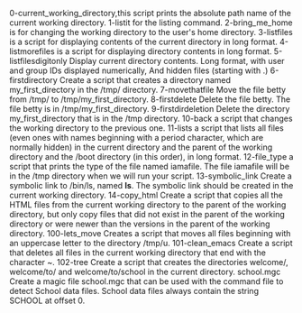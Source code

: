0-current_working_directory,this script prints the absolute path name of the current working directory.
1-listit for the listing command.
2-bring_me_home is for changing the working directory to the user's home directory.
3-listfiles is a script for displaying contents of the current directory in long format.
4-listmorefiles is a script for displaying directory contents in long format.
5-listfilesdigitonly Display current directory contents. Long format, with user and group IDs displayed numerically, And hidden files (starting with .)
6-firstdirectory Create a script that creates a directory named my_first_directory in the /tmp/ directory.
7-movethatfile Move the file betty from /tmp/ to /tmp/my_first_directory.
8-firstdelete Delete the file betty. The file betty is in /tmp/my_first_directory.
9-firstdirdeletion Delete the directory my_first_directory that is in the /tmp directory.
10-back a script that changes the working directory to the previous one.
11-lists a script that lists all files (even ones with names beginning with a period character, which are normally hidden) in the current directory and the parent of the working directory and the /boot directory (in this order), in long format.
12-file_type a script that prints the type of the file named iamafile. The file iamafile will be in the /tmp directory when we will run your script.
13-symbolic_link Create a symbolic link to /bin/ls, named __ls__. The symbolic link should be created in the current working directory.
14-copy_html Create a script that copies all the HTML files from the current working directory to the parent of the working directory, but only copy files that did not exist in the parent of the working directory or were newer than the versions in the parent of the working directory.
100-lets_move Creates a script that moves all files beginning with an uppercase letter to the directory /tmp/u.
101-clean_emacs Create a script that deletes all files in the current working directory that end with the character ~.
102-tree Create a script that creates the directories welcome/, welcome/to/ and welcome/to/school in the current directory.
school.mgc Create a magic file school.mgc that can be used with the command file to detect School data files. School data files always contain the string SCHOOL at offset 0.
